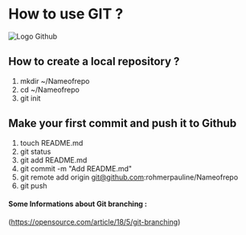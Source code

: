 # How to use GIT ?

![Logo Github](https://static.skyminds.net/2019/08/github-social-coding-compressor.png)

## How to create a local repository ?

1. mkdir ~/Nameofrepo
2. cd ~/Nameofrepo
3. git init

## Make your first commit and push it to Github

1. touch README.md
2. git status
3. git add README.md
4. git commit -m "Add README.md"
5. git remote add origin git@github.com:rohmerpauline/Nameofrepo
6. git push

#### Some Informations about Git branching : 
(https://opensource.com/article/18/5/git-branching)

